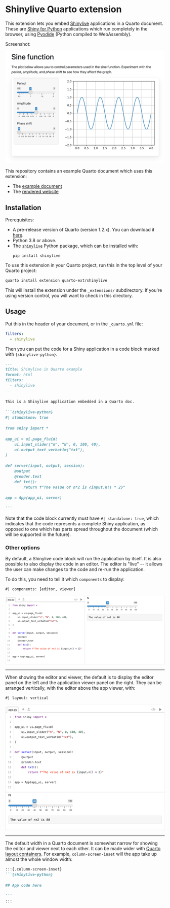 Shinylive Quarto extension
==========================

This extension lets you embed [Shinylive](https://shiny.rstudio.com/py/docs/shinylive.html) applications in a Quarto document. These are [Shiny for Python](https://shiny.rstudio.com/py/) applications which run completely in the browser, using [Pyodide](https://pyodide.org/) (Python compiled to WebAssembly).

Screenshot:

![Embedded Shinylive application](embedded-app.png)

This repository contains an example Quarto document which uses this extension:

* The [example document](index.qmd)
* The [rendered website](https://quarto-ext.github.io/shinylive/)


## Installation

Prerequisites:
* A pre-release version of Quarto (version 1.2.x). You can download it [here](https://quarto.org/docs/download/).
* Python 3.8 or above.
* The [`shinylive`](https://github.com/rstudio/py-shinylive) Python package, which can be installed with:
    ```
    pip install shinylive
    ```

To use this extension in your Quarto project, run this in the top level of your Quarto project:

```bash
quarto install extension quarto-ext/shinylive
```

This will install the extension under the `_extensions/` subdirectory. If you're using version control, you will want to check in this directory.


## Usage

Put this in the header of your document, or in the `_quarto.yml` file:

```yaml
filters:
  - shinylive
```

Then you can put the code for a Shiny application in a code block marked with `{shinylive-python}`.


````markdown
---
title: Shinylive in Quarto example
format: html
filters:
  - shinylive
---

This is a Shinylive application embedded in a Quarto doc.

```{shinylive-python}
#| standalone: true

from shiny import *

app_ui = ui.page_fluid(
    ui.input_slider("n", "N", 0, 100, 40),
    ui.output_text_verbatim("txt"),
)

def server(input, output, session):
    @output
    @render.text
    def txt():
        return f"The value of n*2 is {input.n() * 2}"

app = App(app_ui, server)

```
````

Note that the code block currently must have `#| standalone: true`, which indicates that the code represents a complete Shiny application, as opposed to one which has parts spread throughout the document (which will be supported in the future).


### Other options


By default, a Shinylive code block will run the application by itself. It is also possible to also display the code in an editor. The editor is "live" -- it allows the user can make changes to the code and re-run the application.

To do this, you need to tell it which `components` to display:

```
#| components: [editor, viewer]
```

 ![Editor and viewer](editor-viewer.png)

******

When showing the editor and viewer, the default is to display the editor panel on the left and the application viewer panel on the right. They can be arranged vertically, with the editor above the app viewer, with:

```
#| layout: vertical
```

 ![Editor and viewer, vertical arrangement](editor-viewer-vertical.png)

******

The default width in a Quarto document is somewhat narrow for showing the editor and viewer next to each other. It can be made wider with [Quarto layout containers](https://quarto.org/docs/authoring/article-layout.html). For example, `column-screen-inset` will the app take up almost the whole window width:

````markdown
:::{.column-screen-inset}
```{shinylive-python}

## App code here

```
:::
````
